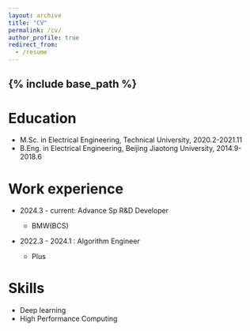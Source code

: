 ```yaml
---
layout: archive
title: "CV"
permalink: /cv/
author_profile: true
redirect_from:
  - /resume
---
```


{% include base_path %}
---
Education
======
* M.Sc. in Electrical Engineering, Technical University, 2020.2-2021.11
* B.Eng. in Electrical Engineering, Beijing Jiaotong University, 2014.9-2018.6

Work experience
======
* 2024.3 - current: Advance Sp R&D Developer
  * BMW(BCS)

* 2022.3 - 2024.1 : Algorithm Engineer
  * Plus
  
Skills
======
* Deep learning
* High Performance Computing

<!-- Publications
======
  <ul>{% for post in site.publications reversed %}
    {% include archive-single-cv.html %}
  {% endfor %}</ul>
  
Talks
======
  <ul>{% for post in site.talks reversed %}
    {% include archive-single-talk-cv.html  %}
  {% endfor %}</ul>
  
Teaching
======
  <ul>{% for post in site.teaching reversed %}
    {% include archive-single-cv.html %}
  {% endfor %}</ul>
  
Service and leadership
======
* Currently signed in to 43 different slack teams -->
